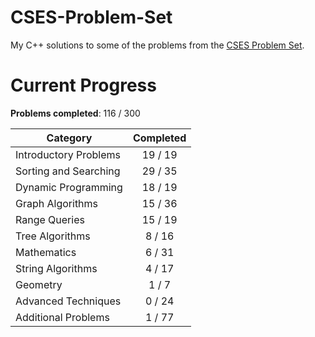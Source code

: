 # CSES-Problem-Set

My C++ solutions to some of the problems from the [CSES Problem Set](https://cses.fi/problemset/).

# Current Progress

**Problems completed**: 116 / 300

| Category              | Completed |
| --------------------- | :-------: |
| Introductory Problems |  19 / 19  |
| Sorting and Searching |  29 / 35  |
| Dynamic Programming   |  18 / 19  |
| Graph Algorithms      |  15 / 36  |
| Range Queries         |  15 / 19  |
| Tree Algorithms       |  8 / 16   |
| Mathematics           |  6 / 31   |
| String Algorithms     |  4 / 17   |
| Geometry              |  1 / 7    |
| Advanced Techniques   |  0 / 24   |
| Additional Problems   |  1 / 77   |